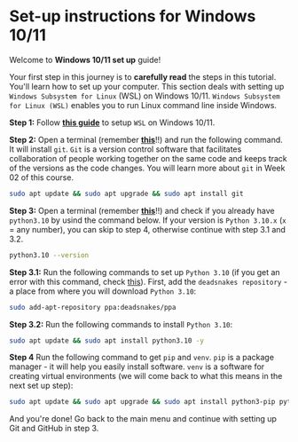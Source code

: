# Set-up instructions for Windows 10/11

Welcome to **Windows 10/11 set up** guide!

Your first step in this journey is to **carefully read** the steps in this tutorial. You'll learn how to set up your computer. This section deals with setting up `Windows Subsystem for Linux` (WSL) on Windows 10/11. `Windows Subsystem for Linux (WSL)` enables you to run Linux command line inside Windows.

**Step 1:** Follow **[this guide](/Windows_Subsystem_for_Linux_Installation_Guide_for_Windows_10.md)** to setup `WSL` on Windows 10/11.

**Step 2:** Open a terminal (remember **[this](/Windows_Subsystem_for_Linux_Installation_Guide_for_Windows_10.md#Opening-the-WSL-terminal)**!!) and run the following command. It will install `git`. `Git` is a version control software that facilitates collaboration of people working together on the same code and keeps track of the versions as the code changes. You will learn more about `git` in Week 02 of this course.

```bash
sudo apt update && sudo apt upgrade && sudo apt install git
```

**Step 3:** Open a terminal (remember **[this](guides/Windows_Subsystem_for_Linux_Installation_Guide_for_Windows_10.md#Opening-the-WSL-terminal)**!!) and check if you already have `python3.10` by usind the command below. If your version is `Python 3.10.x` (`x` = any number), you can skip to step 4, otherwise continue with step 3.1 and 3.2.

```bash
python3.10 --version
```

**Step 3.1:** Run the following commands to set up `Python 3.10` (if you get an error with this command, check [this](troubleshooting.md/#6-when-setting-up-python-38-i-get-an-error)). First, add the `deadsnakes repository` - a place from where you will download `Python 3.10`:

```bash
sudo add-apt-repository ppa:deadsnakes/ppa
```

**Step 3.2:** Run the following commands to install `Python 3.10`:

```bash
sudo apt update && sudo apt install python3.10 -y
```

**Step 4** Run the following command to get `pip` and `venv`. `pip` is a package manager - it will help you easily install software. `venv` is a software for creating virtual environments (we will come back to what this means in the next set up step):

```bash
sudo apt update && sudo apt upgrade && sudo apt install python3-pip python3.10-venv -y
```
And you're done! Go back to the main menu and continue with setting up Git and GitHub in step 3.
